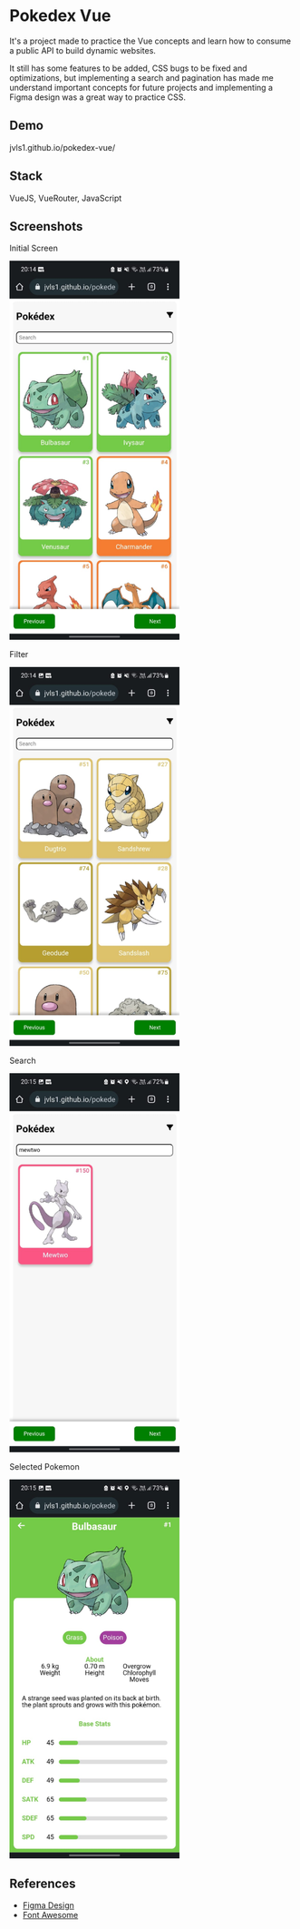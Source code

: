
# Pokedex Vue

It's a project made to practice the Vue concepts and learn how to consume a public API to build dynamic websites.

It still has some features to be added, CSS bugs to be fixed and optimizations, but implementing a search and pagination has made me understand important concepts for future projects and implementing a Figma design was a great way to practice CSS.

## Demo

jvls1.github.io/pokedex-vue/


## Stack

VueJS, VueRouter, JavaScript


## Screenshots

Initial Screen

<img src="readme-images/initial-screen.jpg" width="300px">

Filter

<img src="readme-images/type-search.jpg" width="300px">

Search

<img src="readme-images/search-field.jpg" width="300px">

Selected Pokemon

<img src="readme-images/single-pokemon.jpg" width="300px">


## References

 - [Figma Design](https://www.figma.com/community/file/979132880663340794)
 - [Font Awesome](https://fontawesome.com)
